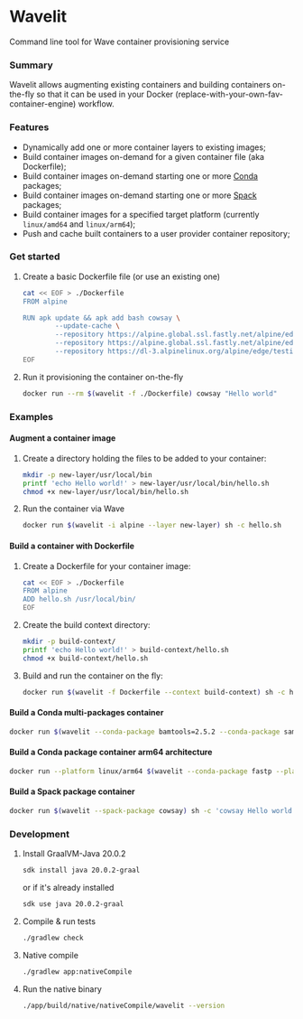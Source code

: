 # Wavelit 

Command line tool for Wave container provisioning service

### Summary 

Wavelit allows augmenting existing containers and building containers on-the-fly so
that it can be used in your Docker (replace-with-your-own-fav-container-engine) workflow.

### Features

- Dynamically add one or more container layers to existing images;
- Build container images on-demand for a given container file (aka Dockerfile);
- Build container images on-demand starting one or more [Conda](https://conda.io/) packages;
- Build container images on-demand starting one or more [Spack](https://spack.io/) packages;
- Build container images for a specified target platform (currently `linux/amd64` and `linux/arm64`);
- Push and cache built containers to a user provider container repository;

### Get started

1. Create a basic Dockerfile file (or use an existing one)
   
    ```bash
    cat << EOF > ./Dockerfile
    FROM alpine 

    RUN apk update && apk add bash cowsay \
            --update-cache \
            --repository https://alpine.global.ssl.fastly.net/alpine/edge/community \
            --repository https://alpine.global.ssl.fastly.net/alpine/edge/main \
            --repository https://dl-3.alpinelinux.org/alpine/edge/testing
    EOF
    ```

2. Run it provisioning the container on-the-fly


    ```bash
    docker run --rm $(wavelit -f ./Dockerfile) cowsay "Hello world"
    ```


### Examples 

#### Augment a container image 

1. Create a directory holding the files to be added to your container:

    ```bash
    mkdir -p new-layer/usr/local/bin
    printf 'echo Hello world!' > new-layer/usr/local/bin/hello.sh 
    chmod +x new-layer/usr/local/bin/hello.sh
    ```

2. Run the container via Wave 

    ```bash
    docker run $(wavelit -i alpine --layer new-layer) sh -c hello.sh
    ```

#### Build a container with Dockerfile 

1. Create a Dockerfile for your container image: 

    ```bash
    cat << EOF > ./Dockerfile
    FROM alpine 
    ADD hello.sh /usr/local/bin/
    EOF
    ```

1. Create the build context directory:

    ```bash
    mkdir -p build-context/
    printf 'echo Hello world!' > build-context/hello.sh 
    chmod +x build-context/hello.sh 
    ```

2. Build and run the container on the fly:

    ```bash
    docker run $(wavelit -f Dockerfile --context build-context) sh -c hello.sh
    ```

#### Build a Conda multi-packages container 

```bash
docker run $(wavelit --conda-package bamtools=2.5.2 --conda-package samtools=1.17) sh -c 'bamtools --version && samtools --version'
```

#### Build a Conda package container arm64 architecture

```bash
docker run --platform linux/arm64 $(wavelit --conda-package fastp --platform linux/arm64) sh -c 'fastp --version'
```

#### Build a Spack package container

```bash
docker run $(wavelit --spack-package cowsay) sh -c 'cowsay Hello world!'
```


### Development

1. Install GraalVM-Java 20.0.2

    ```bash
    sdk install java 20.0.2-graal
    ```

    or if it's already installed

   ```bash
   sdk use java 20.0.2-graal
   ```

2. Compile & run tests 

    ```bash
    ./gradlew check
    ```

3. Native compile

    ```bash
    ./gradlew app:nativeCompile
    ```

4. Run the native binary 

    ```bash
    ./app/build/native/nativeCompile/wavelit --version
    ```
